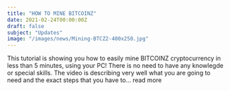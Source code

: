 ```yaml
---
title: "HOW TO MINE BITCOINZ"
date: 2021-02-24T00:00:00Z
draft: false
subject: "Updates"
image: "/images/news/Mining-BTCZ2-400x250.jpg"
---
```


This tutorial is showing you how to easily mine BITCOINZ cryptocurrency in less than 5 minutes, using your PC! There is no need to have any knowlegde or special skills. The video is describing very well what you are going to need and the exact steps that you have to...
read more
